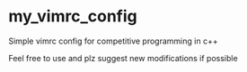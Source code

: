 # my_vimrc_config

Simple vimrc config for competitive programming in c++

Feel free to use and plz suggest new modifications if possible
